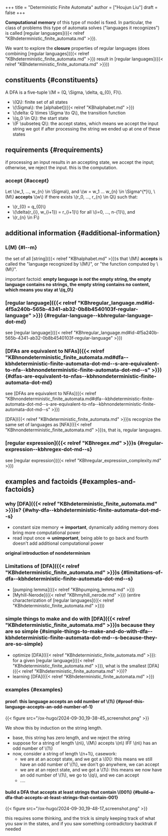 +++
title = "Deterministic Finite Automata"
author = ["Houjun Liu"]
draft = false
+++

**Computational memory** of this type of model is fixed. In particular, the class of problems this type of automata solves ("languages it recognizes") is called [regular languages]({{< relref "KBhdeterministic_finite_automata.md" >}}).

We want to explore the **closure** properties of regular languages (does combining [regular languages]({{< relref "KBhdeterministic_finite_automata.md" >}}) result in [regular languages]({{< relref "KBhdeterministic_finite_automata.md" >}}))


## constituents {#constituents}

A DFA is a five-tuple \\(M = (Q, \Sigma, \delta, q\_{0}, F)\\).

-   \\(Q\\): finite set of all states
-   \\(\Sigma\\): the [alphabet]({{< relref "KBhalphabet.md" >}})
-   \\(\delta: Q \times \Sigma \to Q\\), the transition function
-   \\(q\_0 \in Q\\): the start state
-   \\(F \subseteq Q\\): the accept states, which means we accept the input string we got if after processing the string we ended up at one of these states


## requirements {#requirements}

if processing an input results in an accepting state, we accept the input; otherwise, we reject the input. this is the computation.


### accept {#accept}

Let \\(w\_1, ..., w\_{n} \in \Sigma\\), and \\(w = w\_1 ... w\_{n} \in \Sigma^{\*}\\), \\(M\\) **accepts** \\(w\\) if there exists \\(r\_0, ..., r\_{n} \in Q\\) such that:

-   \\(r\_{0} = q\_{0}\\)
-   \\(\delta(r\_{i}, w\_{i+1}) = r\_{i+1}\\) for all \\(i=0, ..., n-{1}\\), and
-   \\(r\_{n} \in F\\)


## additional information {#additional-information}


### L(M) {#l--m}

the set of all [string]({{< relref "KBhalphabet.md" >}})s that \\(M\\) **accepts** is called the "language recognized by \\(M\\)", or "the function computed by \\(M\\)".

important factoid: **empty language is _not_ the empty string, the empty language contains no strings, the empty string contains no content, which means you stay at \\(q\_0\\)**


### [regular language]({{< relref "KBhregular_language.md#id-4f5a240b-565b-4341-ab32-0b8b4540103f-regular-language" >}}) {#regular-language--kbhregular-language-dot-md}

see [regular language]({{< relref "KBhregular_language.md#id-4f5a240b-565b-4341-ab32-0b8b4540103f-regular-language" >}})


### [DFAs are equivalent to NFAs]({{< relref "KBhnondeterministic_finite_automata.md#dfa--kbhdeterministic-finite-automata-dot-md--s-are-equivalent-to-nfa--kbhnondeterministic-finite-automata-dot-md--s" >}}) {#dfas-are-equivalent-to-nfas--kbhnondeterministic-finite-automata-dot-md}

see [DFAs are equivalent to NFAs]({{< relref "KBhnondeterministic_finite_automata.md#dfa--kbhdeterministic-finite-automata-dot-md--s-are-equivalent-to-nfa--kbhnondeterministic-finite-automata-dot-md--s" >}})

[DFA]({{< relref "KBhdeterministic_finite_automata.md" >}})s recognize the same set of languages as [NFA]({{< relref "KBhnondeterministic_finite_automata.md" >}})s, that is, regular languages.


### [regular expression]({{< relref "KBhregex.md" >}})s {#regular-expression--kbhregex-dot-md--s}

see [regular expression]({{< relref "KBhregular_expression_complexity.md" >}})


## examples and factoids {#examples-and-factoids}


### why [DFA]({{< relref "KBhdeterministic_finite_automata.md" >}})s? {#why-dfa--kbhdeterministic-finite-automata-dot-md--s}

-   constant size memory =&gt; **important**, dynamically adding memory does bring more computational power
-   read input once =&gt; **unimportant**, being able to go back and fourth doesn't add additional computational power

**original introduction of nondeterminism**


### Limitations of [DFA]({{< relref "KBhdeterministic_finite_automata.md" >}})s {#limitations-of-dfa--kbhdeterministic-finite-automata-dot-md--s}

-   [pumping lemma]({{< relref "KBhpumping_lemma.md" >}})
-   [Myhill-Nerode]({{< relref "KBhmyhill_nerode.md" >}}) (entire characterization of [regular languages]({{< relref "KBhdeterministic_finite_automata.md" >}}))


### simple things to make and do with [DFA]({{< relref "KBhdeterministic_finite_automata.md" >}})s because they are so simple {#simple-things-to-make-and-do-with-dfa--kbhdeterministic-finite-automata-dot-md--s-because-they-are-so-simple}

-   optimize [DFA]({{< relref "KBhdeterministic_finite_automata.md" >}}): for a given [regular language]({{< relref "KBhdeterministic_finite_automata.md" >}}), what is the smallest [DFA]({{< relref "KBhdeterministic_finite_automata.md" >}})?
-   learning [DFA]({{< relref "KBhdeterministic_finite_automata.md" >}})


### examples {#examples}


#### proof: this language accepts an odd number of \\(1\\) {#proof-this-language-accepts-an-odd-number-of-1}

{{< figure src="/ox-hugo/2024-09-30_19-38-45_screenshot.png" >}}

We show this by induction on the string length.

-   base, this string has zero length, and we reject the string
-   suppose for a string of length \\(n\\), \\(M\\) accepts \\(n\\) IFF \\(n\\) has an odd number of \\(1\\)
-   now, consider a string of length \\(n+1\\), casework:
    -   we are at an accept state, and we got a \\(0\\): this means we still have an odd number of \\(1\\), we don't go anywhere, we can accept
    -   we are at an reject state, and we got a \\(1\\): this means we now have an odd number of \\(1\\), we go to \\(q\\), and we can accept
    -   ....


#### build a DFA that accepts at least strings that contain \\(001\\) {#build-a-dfa-that-accepts-at-least-strings-that-contain-001}

{{< figure src="/ox-hugo/2024-09-30_19-48-17_screenshot.png" >}}

this requires some thinking, and the trick is simply keeping track of what you saw in the states, and if you saw something contradictory backtrak if needed
